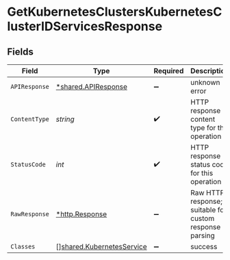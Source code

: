 # GetKubernetesClustersKubernetesClusterIDServicesResponse


## Fields

| Field                                                                         | Type                                                                          | Required                                                                      | Description                                                                   |
| ----------------------------------------------------------------------------- | ----------------------------------------------------------------------------- | ----------------------------------------------------------------------------- | ----------------------------------------------------------------------------- |
| `APIResponse`                                                                 | [*shared.APIResponse](../../../pkg/models/shared/apiresponse.md)              | :heavy_minus_sign:                                                            | unknown error                                                                 |
| `ContentType`                                                                 | *string*                                                                      | :heavy_check_mark:                                                            | HTTP response content type for this operation                                 |
| `StatusCode`                                                                  | *int*                                                                         | :heavy_check_mark:                                                            | HTTP response status code for this operation                                  |
| `RawResponse`                                                                 | [*http.Response](https://pkg.go.dev/net/http#Response)                        | :heavy_minus_sign:                                                            | Raw HTTP response; suitable for custom response parsing                       |
| `Classes`                                                                     | [][shared.KubernetesService](../../../pkg/models/shared/kubernetesservice.md) | :heavy_minus_sign:                                                            | success                                                                       |